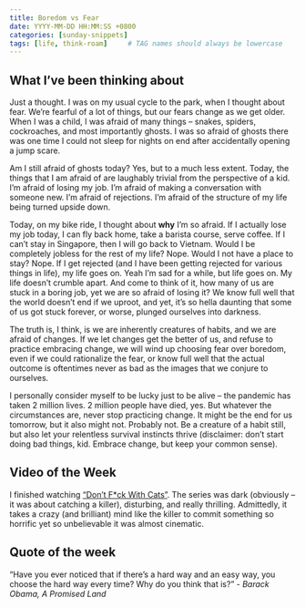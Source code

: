 ```yaml
---
title: Boredom vs Fear
date: YYYY-MM-DD HH:MM:SS +0800
categories: [sunday-snippets]
tags: [life, think-roam]     # TAG names should always be lowercase
---
```


## What I’ve been thinking about

Just a thought. I was on my usual cycle to the park, when I thought about fear. We’re fearful of a lot of things, but our fears change as we get older. When I was a child, I was afraid of many things – snakes, spiders, cockroaches, and most importantly ghosts. I was so afraid of ghosts there was one time I could not sleep for nights on end after accidentally opening a jump scare.

Am I still afraid of ghosts today? Yes, but to a much less extent. Today, the things that I am afraid of are laughably trivial from the perspective of a kid. I’m afraid of losing my job. I’m afraid of making a conversation with someone new. I’m afraid of rejections. I’m afraid of the structure of my life being turned upside down.

Today, on my bike ride, I thought about **why** I’m so afraid. If I actually lose my job today, I can fly back home, take a barista course, serve coffee. If I can’t stay in Singapore, then I will go back to Vietnam. Would I be completely jobless for the rest of my life? Nope. Would I not have a place to stay? Nope. If I get rejected (and I have been getting rejected for various things in life), my life goes on. Yeah I’m sad for a while, but life goes on. My life doesn’t crumble apart. And come to think of it, how many of us are stuck in a boring job, yet we are so afraid of losing it? We know full well that the world doesn’t end if we uproot, and yet, it’s so hella daunting that some of us got stuck forever, or worse, plunged ourselves into darkness.

The truth is, I think, is we are inherently creatures of habits, and we are afraid of changes. If we let changes get the better of us, and refuse to practice embracing change, we will wind up choosing fear over boredom, even if we could rationalize the fear, or know full well that the actual outcome is oftentimes never as bad as the images that we conjure to ourselves.

I personally consider myself to be lucky just to be alive – the pandemic has taken 2 million lives. 2 million people have died, yes. But whatever the circumstances are, never stop practicing change. It might be the end for us tomorrow, but it also might not. Probably not. Be a creature of a habit still, but also let your relentless survival instincts thrive (disclaimer: don’t start doing bad things, kid. Embrace change, but keep your common sense).

## Video of the Week

I finished watching [“Don’t F*ck With Cats”](https://youtu.be/x41SMm-9-i4). The series was dark (obviously – it was about catching a killer), disturbing, and really thrilling. Admittedly, it takes a crazy (and brilliant) mind like the killer to commit something so horrific yet so unbelievable it was almost cinematic.

## Quote of the week

“Have you ever noticed that if there’s a hard way and an easy way, you choose the hard way every time? Why do you think that is?” - *Barack Obama, A Promised Land*
